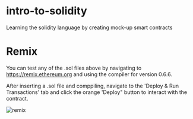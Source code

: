 # intro-to-solidity
 Learning the solidity language by creating mock-up smart contracts
 
 # Remix
 You can test any of the .sol files above by navigating to https://remix.ethereum.org and using the compiler for version 0.6.6. 
 
 After inserting a .sol file and comppiling, navigate to the 'Deploy & Run Transactions' tab and click the orange 'Deploy" button to interact with the contract.
 
![remix](https://user-images.githubusercontent.com/59425777/133911837-1df337c7-30c7-4b2a-a5bf-ce8adf81a1f5.jpg)
